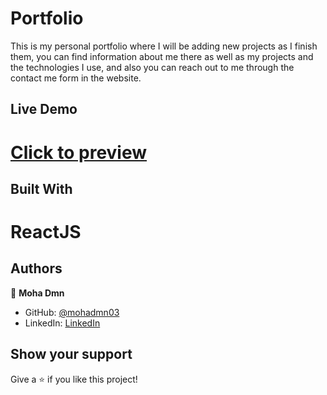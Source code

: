 # Portfolio

This is my personal portfolio where I will be adding new projects as I finish them, you can find information about me there as well as my projects and the technologies I use, and also you can reach out to me through the contact me form in the website.

## Live Demo

# <a href='https://mohadmnportfolio.vercel.app/' > Click to preview </a>

## Built With

# ReactJS

## Authors

👤 **Moha Dmn**

- GitHub: [@mohadmn03](https://github.com/mohadmn03)
- LinkedIn: [LinkedIn](https://www.linkedin.com/in/mohadmn03/)

## Show your support

Give a ⭐️ if you like this project!

